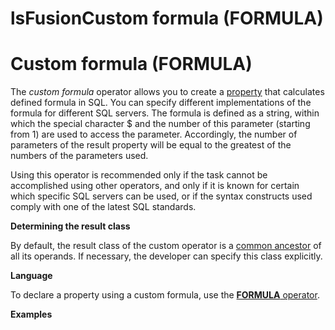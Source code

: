 # lsFusionCustom formula (FORMULA)

# Custom formula (FORMULA)

The *custom formula* operator allows you to create a [property](Properties.md) that calculates defined formula in SQL. You can specify different implementations of the formula for different SQL servers. The formula is defined as a string, within which the special character $ and the number of this parameter (starting from 1) are used to access the parameter. Accordingly, the number of parameters of the result property will be equal to the greatest of the numbers of the parameters used. 

Using this operator is recommended only if the task cannot be accomplished using other operators, and only if it is known for certain which specific SQL servers can be used, or if the syntax constructs used comply with one of the latest SQL standards.

**Determining the result class**

By default, the result class of the custom operator is a [common ancestor](Built-in-classes_2031657.html#Built-inclasses-commonparentclass) of all its operands. If necessary, the developer can specify this class explicitly.

**Language**

To declare a property using a custom formula, use the [**FORMULA** operator](FORMULA_operator.md).

**Examples**


